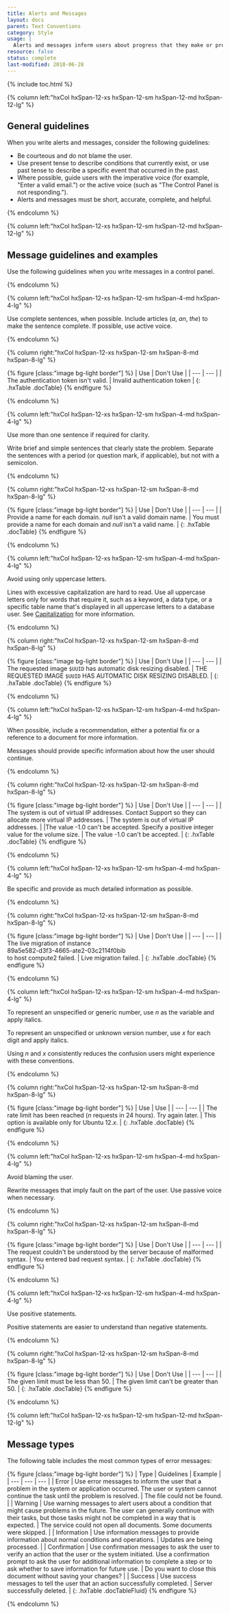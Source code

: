 ```yaml
---
title: Alerts and Messages
layout: docs
parent: Text Conventions
category: Style
usage: |
  Alerts and messages inform users about progress that they make or problems that they encounter in the UI. They must be clearly written, be free from grammar and punctuation problems, and follow the style and terminology guidelines in this section. Users gain understanding from the content of the messages (text, icons, color) as well as the context (where on the screen and when in the user flow the messages appear). So users can recover quickly, alerts and messages should provide essential information to help them understand and address issues.
resource: false
status: complete
last-modified: 2018-06-28
---
```


{% include toc.html %}

<section class="static-section"  markdown="1">

<div class="hxRow" markdown="1">

{% column left:"hxCol hxSpan-12-xs hxSpan-12-sm hxSpan-12-md hxSpan-12-lg" %}

## General guidelines

When you write alerts and messages, consider the following guidelines:

- Be courteous and do not blame the user.
- Use present tense to describe conditions that currently exist, or use past tense to describe a specific event that occurred in the past.
- Where possible, guide users with the imperative voice (for example, "Enter a valid email.") or the active voice (such as "The Control Panel is not responding.").
- Alerts and messages must be short, accurate, complete, and helpful.

{% endcolumn %}

</div>

</section>

<section class="static-section"  markdown="1">

<div class="hxRow" markdown="1">

{% column left:"hxCol hxSpan-12-xs hxSpan-12-sm hxSpan-12-md hxSpan-12-lg" %}

## Message guidelines and examples

Use the following guidelines when you write messages in a control panel.

{% endcolumn %}

</div>

</section>

<section class="static-section"  markdown="1">

<div class="hxRow" markdown="1">

{% column left:"hxCol hxSpan-12-xs hxSpan-12-sm hxSpan-4-md hxSpan-4-lg" %}

Use complete sentences, when possible. Include articles (*a*, *an*, *the*) to make the sentence complete. If possible, use active voice.

{% endcolumn %}

{% column right:"hxCol hxSpan-12-xs hxSpan-12-sm hxSpan-8-md hxSpan-8-lg" %}

{% figure [class:"image bg-light border"] %}
| <hx-icon type="checkmark" class="good-idea"></hx-icon> Use | <hx-icon type="times" class="bad-idea"></hx-icon> Don't Use |
| --- | --- |
| The authentication token isn't valid. | Invalid authentication token |
{: .hxTable .docTable}
{% endfigure %}

{% endcolumn %}

</div>

</section>

<section class="static-section"  markdown="1">

<div class="hxRow" markdown="1">

{% column left:"hxCol hxSpan-12-xs hxSpan-12-sm hxSpan-4-md hxSpan-4-lg" %}

Use more than one sentence if required for clarity.

Write brief and simple sentences that clearly state the problem. Separate the sentences with a period (or question mark, if applicable), but not with a semicolon.

{% endcolumn %}

{% column right:"hxCol hxSpan-12-xs hxSpan-12-sm hxSpan-8-md hxSpan-8-lg" %}

{% figure [class:"image bg-light border"] %}
| <hx-icon type="checkmark" class="good-idea"></hx-icon> Use | <hx-icon type="times" class="bad-idea"></hx-icon> Don't Use |
| --- | --- |
| Provide a name for each domain. *null* isn't a valid domain name. | You must provide a name for each domain and *null* isn't a valid name. |
{: .hxTable .docTable}
{% endfigure %}

{% endcolumn %}

</div>

</section>

<section class="static-section"  markdown="1">

<div class="hxRow" markdown="1">

{% column left:"hxCol hxSpan-12-xs hxSpan-12-sm hxSpan-4-md hxSpan-4-lg" %}

Avoid using only uppercase letters.

Lines with excessive capitalization are hard to read. Use all uppercase letters only for words that require it, such as a keyword, a data type, or a specific table name that's displayed in all uppercase letters to a database user. See [Capitalization]({{site.baseURL}}/style/capitalization.html) for more information.

{% endcolumn %}

{% column right:"hxCol hxSpan-12-xs hxSpan-12-sm hxSpan-8-md hxSpan-8-lg" %}

{% figure [class:"image bg-light border"] %}
| <hx-icon type="checkmark" class="good-idea"></hx-icon> Use | <hx-icon type="times" class="bad-idea"></hx-icon> Don't Use |
| --- | --- |
| The requested image `$UUID` has automatic disk resizing disabled. | THE REQUESTED IMAGE `$UUID` HAS AUTOMATIC DISK RESIZING DISABLED. |
{: .hxTable .docTable}
{% endfigure %}

{% endcolumn %}

</div>

</section>

<section class="static-section"  markdown="1">

<div class="hxRow" markdown="1">

{% column left:"hxCol hxSpan-12-xs hxSpan-12-sm hxSpan-4-md hxSpan-4-lg" %}

When possible, include a recommendation, either a potential fix or a reference to a document for more information.

Messages should provide specific information about how the user should continue.

{% endcolumn %}

{% column right:"hxCol hxSpan-12-xs hxSpan-12-sm hxSpan-8-md hxSpan-8-lg" %}

{% figure [class:"image bg-light border"] %}
| <hx-icon type="checkmark" class="good-idea"></hx-icon> Use | <hx-icon type="times" class="bad-idea"></hx-icon> Don't Use |
| --- | --- |
| The system is out of virtual IP addresses. Contact Support so they can allocate more virtual IP addresses. | The system is out of virtual IP addresses. |
|The value -1.0 can't be accepted. Specify a positive integer value for the volume size. | The value -1.0 can't be accepted. |
{: .hxTable .docTable}
{% endfigure %}

{% endcolumn %}

</div>

</section>

<section class="static-section"  markdown="1">

<div class="hxRow" markdown="1">

{% column left:"hxCol hxSpan-12-xs hxSpan-12-sm hxSpan-4-md hxSpan-4-lg" %}

Be specific and provide as much detailed information as possible.

{% endcolumn %}

{% column right:"hxCol hxSpan-12-xs hxSpan-12-sm hxSpan-8-md hxSpan-8-lg" %}

{% figure [class:"image bg-light border"] %}
| <hx-icon type="checkmark" class="good-idea"></hx-icon> Use | <hx-icon type="times" class="bad-idea"></hx-icon> Don't Use |
| --- | --- |
| The live migration of instance <br />89a5e582-d3f3-4665-ate2-03c2114f0bib<br /> to host compute2 failed. | Live migration failed. |
{: .hxTable .docTable}
{% endfigure %}

{% endcolumn %}

</div>

</section>

<section class="static-section"  markdown="1">

<div class="hxRow" markdown="1">

{% column left:"hxCol hxSpan-12-xs hxSpan-12-sm hxSpan-4-md hxSpan-4-lg" %}

To represent an unspecified or generic number, use *n* as the variable
and apply italics.

To represent an unspecified or unknown version number, use *x* for each
digit and apply italics.

Using *n* and *x* consistently reduces the confusion users might experience with these conventions.

{% endcolumn %}

{% column right:"hxCol hxSpan-12-xs hxSpan-12-sm hxSpan-8-md hxSpan-8-lg" %}

{% figure [class:"image bg-light border"] %}
| <hx-icon type="checkmark" class="good-idea"></hx-icon> Use | <hx-icon type="checkmark" class="good-idea"></hx-icon> Use |
| --- | --- |
| The rate limit has been reached (*n* requests in 24 hours). Try again later. | This option is available only for Ubuntu 12.*x*. |
{: .hxTable .docTable}
{% endfigure %}

{% endcolumn %}

</div>

</section>

<section class="static-section"  markdown="1">

<div class="hxRow" markdown="1">

{% column left:"hxCol hxSpan-12-xs hxSpan-12-sm hxSpan-4-md hxSpan-4-lg" %}

Avoid blaming the user.

Rewrite messages that imply fault on the part of the user. Use passive voice when necessary.

{% endcolumn %}

{% column right:"hxCol hxSpan-12-xs hxSpan-12-sm hxSpan-8-md hxSpan-8-lg" %}

{% figure [class:"image bg-light border"] %}
| <hx-icon type="checkmark" class="good-idea"></hx-icon> Use | <hx-icon type="times" class="bad-idea"></hx-icon> Don't Use |
| --- | --- |
| The request couldn't be understood by the server because of malformed syntax. | You entered bad request syntax. |
{: .hxTable .docTable}
{% endfigure %}

{% endcolumn %}

</div>

</section>

<section class="static-section"  markdown="1">

<div class="hxRow" markdown="1">

{% column left:"hxCol hxSpan-12-xs hxSpan-12-sm hxSpan-4-md hxSpan-4-lg" %}

Use positive statements.

Positive statements are easier to understand than negative statements.

{% endcolumn %}

{% column right:"hxCol hxSpan-12-xs hxSpan-12-sm hxSpan-8-md hxSpan-8-lg" %}

{% figure [class:"image bg-light border"] %}
| <hx-icon type="checkmark" class="good-idea"></hx-icon> Use | <hx-icon type="times" class="bad-idea"></hx-icon> Don't Use |
| --- | --- |
| The given limit must be less than 50. | The given limit can't be greater than 50. |
{: .hxTable .docTable}
{% endfigure %}

{% endcolumn %}

</div>

</section>

<section class="static-section"  markdown="1">

<div class="hxRow" markdown="1">

{% column left:"hxCol hxSpan-12-xs hxSpan-12-sm hxSpan-12-md hxSpan-12-lg" %}

## Message types

The following table includes the most common types of error messages:

{% figure [class:"image bg-light border"] %}
| Type | Guidelines | Example |
| --- | --- | --- |
| Error | Use error messages to inform the user that a problem in the system or application occurred. The user or system cannot continue the task until the problem is resolved. | The file could not be found. |
| Warning | Use warning messages to alert users about a condition that might cause problems in the future. The user can generally continue with their tasks, but those tasks might not be completed in a way that is expected. | The service could not open all documents. Some documents were skipped. |
| Information | Use information messages to provide information about normal conditions and operations. | Updates are being processed. |
| Confirmation | Use confirmation messages to ask the user to verify an action that the user or the system initiated. Use a confirmation prompt to ask the user for additional information to complete a step or to ask whether to save information for future use. | Do you want to close this document without saving your changes? |
| Success | Use success messages to tell the user that an action successfully completed. | Server successfully deleted. |
{: .hxTable .docTableFluid}
{% endfigure %}

{% endcolumn %}

</div>

</section>
